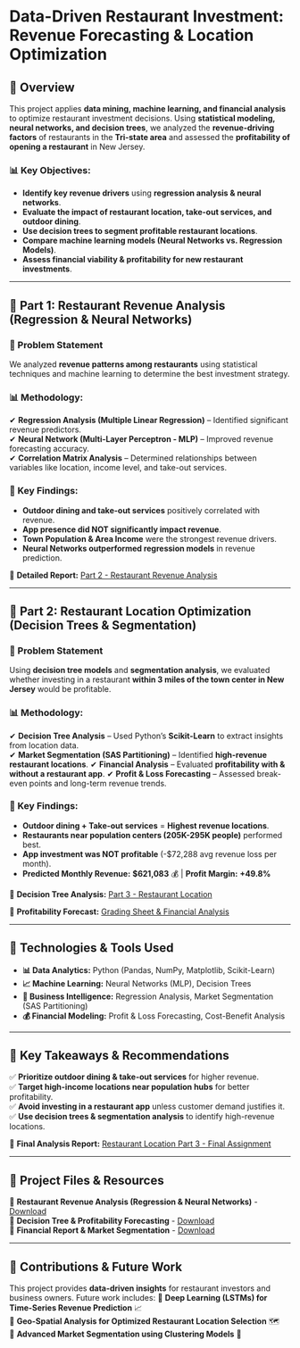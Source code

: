 # **Data-Driven Restaurant Investment: Revenue Forecasting & Location Optimization**

## **📌 Overview**
This project applies **data mining, machine learning, and financial analysis** to optimize restaurant investment decisions. Using **statistical modeling, neural networks, and decision trees**, we analyzed the **revenue-driving factors** of restaurants in the **Tri-state area** and assessed the **profitability of opening a restaurant** in New Jersey. 

### **📊 Key Objectives:**
- **Identify key revenue drivers** using **regression analysis & neural networks**.
- **Evaluate the impact of restaurant location, take-out services, and outdoor dining**.
- **Use decision trees to segment profitable restaurant locations**.
- **Compare machine learning models (Neural Networks vs. Regression Models)**.
- **Assess financial viability & profitability for new restaurant investments**.

---

## **📍 Part 1: Restaurant Revenue Analysis (Regression & Neural Networks)**

### **📝 Problem Statement**
We analyzed **revenue patterns among restaurants** using statistical techniques and machine learning to determine the best investment strategy. 

### **📊 Methodology:**
✔ **Regression Analysis (Multiple Linear Regression)** – Identified significant revenue predictors.  
✔ **Neural Network (Multi-Layer Perceptron - MLP)** – Improved revenue forecasting accuracy.  
✔ **Correlation Matrix Analysis** – Determined relationships between variables like location, income level, and take-out services.  

### **📌 Key Findings:**
- **Outdoor dining and take-out services** positively correlated with revenue.
- **App presence did NOT significantly impact revenue**.
- **Town Population & Area Income** were the strongest revenue drivers.
- **Neural Networks outperformed regression models** in revenue prediction.

📄 **Detailed Report:** [Part 2 - Restaurant Revenue Analysis](https://github.com/Swasti28/Data-Driven-Restaurant-Investment-Revenue-Forecasting-Location-Optimization/blob/main/Part%202%20-%20Restaurant%20Project%202%20for%20MGMT%20635%20(Data%20Mining%20for%20Managers).pdf)

---

## **📍 Part 2: Restaurant Location Optimization (Decision Trees & Segmentation)**

### **📝 Problem Statement**
Using **decision tree models** and **segmentation analysis**, we evaluated whether investing in a restaurant **within 3 miles of the town center in New Jersey** would be profitable.

### **📊 Methodology:**
✔ **Decision Tree Analysis** – Used Python’s **Scikit-Learn** to extract insights from location data.  
✔ **Market Segmentation (SAS Partitioning)** – Identified **high-revenue restaurant locations**.
✔ **Financial Analysis** – Evaluated **profitability with & without a restaurant app**.
✔ **Profit & Loss Forecasting** – Assessed break-even points and long-term revenue trends.

### **📌 Key Findings:**
- **Outdoor dining + Take-out services** = **Highest revenue locations**.
- **Restaurants near population centers (205K-295K people)** performed best.
- **App investment was NOT profitable** (-$72,288 avg revenue loss per month).
- **Predicted Monthly Revenue:** **$621,083** 💰 | **Profit Margin:** **+49.8%**

📄 **Decision Tree Analysis:** [Part 3 - Restaurant Location](https://github.com/Swasti28/Data-Driven-Restaurant-Investment-Revenue-Forecasting-Location-Optimization/blob/main/Part%203%20-%20Restaurant%20Location%20(1).pdf)

📄 **Profitability Forecast:** [Grading Sheet & Financial Analysis](https://github.com/Swasti28/Data-Driven-Restaurant-Investment-Revenue-Forecasting-Location-Optimization/blob/main/Mgmt635%20Part3%20Grading%20Sheet%203%20-%20Swasti%20Johri.docx)

---

## **📍 Technologies & Tools Used**
- **📊 Data Analytics:** Python (Pandas, NumPy, Matplotlib, Scikit-Learn)
- **📈 Machine Learning:** Neural Networks (MLP), Decision Trees
- **📑 Business Intelligence:** Regression Analysis, Market Segmentation (SAS Partitioning)
- **💰 Financial Modeling:** Profit & Loss Forecasting, Cost-Benefit Analysis

---

## **🚀 Key Takeaways & Recommendations**
✅ **Prioritize outdoor dining & take-out services** for higher revenue.  
✅ **Target high-income locations near population hubs** for better profitability.  
✅ **Avoid investing in a restaurant app** unless customer demand justifies it.  
✅ **Use decision trees & segmentation analysis** to identify high-revenue locations.  

📄 **Final Analysis Report:** [Restaurant Location Part 3 - Final Assignment](https://github.com/Swasti28/Data-Driven-Restaurant-Investment-Revenue-Forecasting-Location-Optimization/blob/main/Restaurant%20Location%20Part%203%20-%20final%20assignment.xls)

---

## **📂 Project Files & Resources**
📌 **Restaurant Revenue Analysis (Regression & Neural Networks)** - [Download](./Part%202%20-%20Restaurant%20Project%202%20for%20MGMT%20635%20(Data%20Mining%20for%20Managers).pdf)  
📌 **Decision Tree & Profitability Forecasting** - [Download](./Part%203%20-%20Restaurant%20Location%20(1).pdf)  
📌 **Financial Report & Market Segmentation** - [Download](./Mgmt635%20Part3%20Grading%20Sheet%203%20-%20Swasti%20Johri.docx)  

---

## **📢 Contributions & Future Work**
This project provides **data-driven insights** for restaurant investors and business owners. Future work includes:
🔹 **Deep Learning (LSTMs) for Time-Series Revenue Prediction** 📈  
🔹 **Geo-Spatial Analysis for Optimized Restaurant Location Selection** 🗺️  
🔹 **Advanced Market Segmentation using Clustering Models** 🤖
